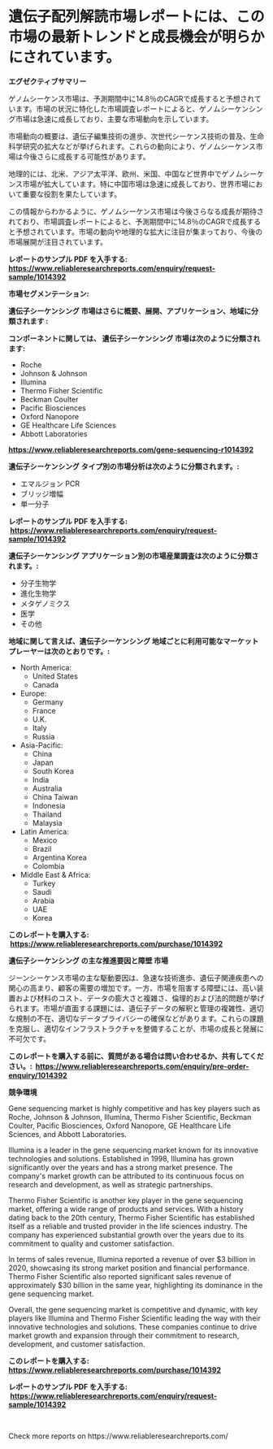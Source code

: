 <p><h1>遺伝子配列解読市場レポートには、この市場の最新トレンドと成長機会が明らかにされています。</h1></p><p><strong>エグゼクティブサマリー</strong></p>
<p><p>ゲノムシーケンス市場は、予測期間中に14.8％のCAGRで成長すると予想されています。市場の状況に特化した市場調査レポートによると、ゲノムシーケンシング市場は急速に成長しており、主要な市場動向を示しています。</p><p>市場動向の概要は、遺伝子編集技術の進歩、次世代シーケンス技術の普及、生命科学研究の拡大などが挙げられます。これらの動向により、ゲノムシーケンス市場は今後さらに成長する可能性があります。</p><p>地理的には、北米、アジア太平洋、欧州、米国、中国など世界中でゲノムシーケンス市場が拡大しています。特に中国市場は急速に成長しており、世界市場において重要な役割を果たしています。</p><p>この情報からわかるように、ゲノムシーケンス市場は今後さらなる成長が期待されており、市場調査レポートによると、予測期間中に14.8％のCAGRで成長すると予想されています。市場の動向や地理的な拡大に注目が集まっており、今後の市場展開が注目されています。</p></p>
<p><strong>レポートのサンプル PDF を入手する: <a href="https://www.reliableresearchreports.com/enquiry/request-sample/1014392">https://www.reliableresearchreports.com/enquiry/request-sample/1014392</a></strong></p>
<p><strong>市場セグメンテーション:</strong></p>
<p><strong> 遺伝子シーケンシング 市場はさらに概要、展開、アプリケーション、地域に分類されます :</strong></p>
<p><strong>コンポーネントに関しては、 遺伝子シーケンシング 市場は次のように分類されます: &nbsp;</strong></p>
<p><ul><li>Roche</li><li>Johnson & Johnson</li><li>Illumina</li><li>Thermo Fisher Scientific</li><li>Beckman Coulter</li><li>Pacific Biosciences</li><li>Oxford Nanopore</li><li>GE Healthcare Life Sciences</li><li>Abbott Laboratories</li></ul></p>
<p><strong><a href="https://www.reliableresearchreports.com/gene-sequencing-r1014392">https://www.reliableresearchreports.com/gene-sequencing-r1014392</a></strong></p>
<p><strong> 遺伝子シーケンシング タイプ別の市場分析は次のように分類されます。:</strong></p>
<p><ul><li>エマルジョン PCR</li><li>ブリッジ増幅</li><li>単一分子</li></ul></p>
<p><strong>レポートのサンプル PDF を入手する: &nbsp;<a href="https://www.reliableresearchreports.com/enquiry/request-sample/1014392">https://www.reliableresearchreports.com/enquiry/request-sample/1014392</a></strong></p>
<p><strong> 遺伝子シーケンシング アプリケーション別の市場産業調査は次のように分類されます。:</strong></p>
<p><ul><li>分子生物学</li><li>進化生物学</li><li>メタゲノミクス</li><li>医学</li><li>その他</li></ul></p>
<p><strong>地域に関して言えば、遺伝子シーケンシング 地域ごとに利用可能なマーケットプレーヤーは次のとおりです。:</strong></p>
<p><ul>
    <li>
        North America:
        <ul>
            <li>United States</li>
            <li>Canada</li>
        </ul>
    </li>
    <li>
        Europe:
        <ul>
            <li>Germany</li>
            <li>France</li>
            <li>U.K.</li>
            <li>Italy</li>
            <li>Russia</li>
        </ul>
    </li>
    <li>
        Asia-Pacific:
        <ul>
            <li>China</li>
            <li>Japan</li>
            <li>South Korea</li>
            <li>India</li>
            <li>Australia</li>
            <li>China Taiwan</li>
            <li>Indonesia</li>
            <li>Thailand</li>
            <li>Malaysia</li>
        </ul>
    </li>
    <li>
        Latin America:
        <ul>
            <li>Mexico</li>
            <li>Brazil</li>
            <li>Argentina Korea</li>
            <li>Colombia</li>
        </ul>
    </li>
    <li>
        Middle East & Africa:
        <ul>
            <li>Turkey</li>
            <li>Saudi</li>
            <li>Arabia</li>
            <li>UAE</li>
            <li>Korea</li>
        </ul>
    </li>
    </ul></p>
<p><strong>このレポートを購入する: &nbsp;<a href="https://www.reliableresearchreports.com/purchase/1014392">https://www.reliableresearchreports.com/purchase/1014392</a></strong></p>
<p><strong>遺伝子シーケンシング の主な推進要因と障壁 市場</strong></p>
<p><p>ジーンシーケンス市場の主な駆動要因は、急速な技術進歩、遺伝子関連疾患への関心の高まり、顧客の需要の増加です。一方、市場を阻害する障壁には、高い装置および材料のコスト、データの膨大さと複雑さ、倫理的および法的問題が挙げられます。市場が直面する課題には、遺伝子データの解釈と管理の複雑性、適切な規制の不在、適切なデータプライバシーの確保などがあります。これらの課題を克服し、適切なインフラストラクチャを整備することが、市場の成長と発展に不可欠です。</p></p>
<p><strong>このレポートを購入する前に、質問がある場合は問い合わせるか、共有してください。:&nbsp; <a href="https://www.reliableresearchreports.com/enquiry/pre-order-enquiry/1014392">https://www.reliableresearchreports.com/enquiry/pre-order-enquiry/1014392</a></strong></p>
<p><strong>競争環境</strong></p>
<p><p>Gene sequencing market is highly competitive and has key players such as Roche, Johnson & Johnson, Illumina, Thermo Fisher Scientific, Beckman Coulter, Pacific Biosciences, Oxford Nanopore, GE Healthcare Life Sciences, and Abbott Laboratories.</p><p>Illumina is a leader in the gene sequencing market known for its innovative technologies and solutions. Established in 1998, Illumina has grown significantly over the years and has a strong market presence. The company's market growth can be attributed to its continuous focus on research and development, as well as strategic partnerships.</p><p>Thermo Fisher Scientific is another key player in the gene sequencing market, offering a wide range of products and services. With a history dating back to the 20th century, Thermo Fisher Scientific has established itself as a reliable and trusted provider in the life sciences industry. The company has experienced substantial growth over the years due to its commitment to quality and customer satisfaction.</p><p>In terms of sales revenue, Illumina reported a revenue of over $3 billion in 2020, showcasing its strong market position and financial performance. Thermo Fisher Scientific also reported significant sales revenue of approximately $30 billion in the same year, highlighting its dominance in the gene sequencing market.</p><p>Overall, the gene sequencing market is competitive and dynamic, with key players like Illumina and Thermo Fisher Scientific leading the way with their innovative technologies and solutions. These companies continue to drive market growth and expansion through their commitment to research, development, and customer satisfaction.</p></p>
<p><strong>このレポートを購入する: &nbsp; <a href="https://www.reliableresearchreports.com/purchase/1014392">https://www.reliableresearchreports.com/purchase/1014392</a></strong></p>
<p><strong>レポートのサンプル PDF を入手する: &nbsp;<a href="https://www.reliableresearchreports.com/enquiry/request-sample/1014392">https://www.reliableresearchreports.com/enquiry/request-sample/1014392</a></strong><strong></strong></p>
<p>&nbsp;</p>
<p>Check more reports on https://www.reliableresearchreports.com/</p>